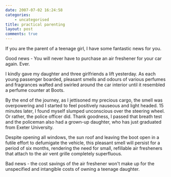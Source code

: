 ```yaml
---
date: 2007-07-02 16:24:58
categories:
    - uncategorised
title: practical parenting
layout: post
comments: true
---
```

If you are the parent of a teenage girl, I have some fantastic news for
you.

Good news - You will never have to purchase an air freshener for your
car again. Ever.

I kindly gave my daughter and three girlfriends a lift yesterday. As
each young passenger boarded, pleasant smells and odours of various
perfumes and fragrances wafted and swirled around the car interior until
it resembled a perfume counter at Boots.

By the end of the journey, as I jettisoned my precious cargo, the smell
was overpowering and I started to feel positively nauseous and light
headed. 15 minutes later, I found myself slumped unconscious over the
steering wheel. Or rather, the police officer did. Thank goodness, I
passed that breath test and the policeman also had a grown-up daughter,
who has just graduated from Exeter University.

Despite opening all windows, the sun roof and leaving the boot open in a
futile effort to defumigate the vehicle, this pleasant smell will
persist for a period of six months, rendering the need for small,
refillable air fresheners that attach to the air vent grille completely
superfluous.

Bad news - the cost savings of the air freshener won't make up for the
unspecified and intangible costs of owning a teenage daughter.

